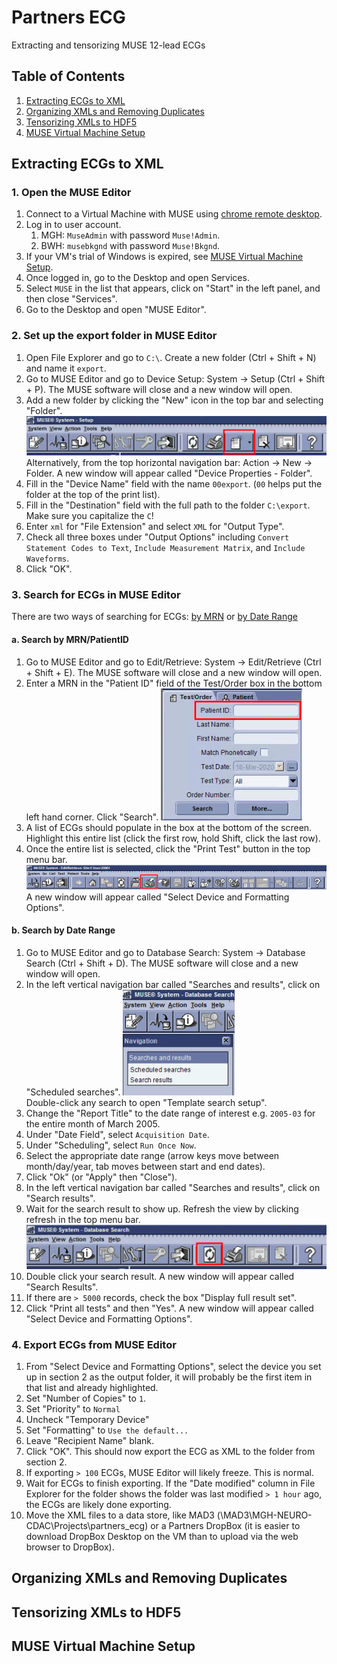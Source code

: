 # Partners ECG
Extracting and tensorizing MUSE 12-lead ECGs

## Table of Contents
1. [Extracting ECGs to XML](#extracting-ecgs-to-xml)
2. [Organizing XMLs and Removing Duplicates](#organizing-xmls-and-removing-duplicates)
3. [Tensorizing XMLs to HDF5](#tensorizing-xmls-to-hdf5)
4. [MUSE Virtual Machine Setup](#muse-virtual-machine-setup)

## Extracting ECGs to XML
### 1. Open the MUSE Editor
1. Connect to a Virtual Machine with MUSE using [chrome remote desktop](https://remotedesktop.google.com/access).
2. Log in to user account.
   1. MGH: `MuseAdmin` with password `Muse!Admin`.
   2. BWH: `musebkgnd` with password `Muse!Bkgnd`.
3. If your VM's trial of Windows is expired, see [MUSE Virtual Machine Setup](#muse-virtual-machine-setup).
4. Once logged in, go to the Desktop and open Services.
5. Select `MUSE` in the list that appears, click on "Start" in the left panel, and then close "Services".
6. Go to the Desktop and open "MUSE Editor".

### 2. Set up the export folder in MUSE Editor
1. Open File Explorer and go to `C:\`. Create a new folder (Ctrl + Shift + N) and name it `export`.
2. Go to MUSE Editor and go to Device Setup: System -> Setup (Ctrl + Shift + P). The MUSE software will close and a new window will open.
3. Add a new folder by clicking the "New" icon in the top bar and selecting "Folder". ![MUSE New Export Folder](images/MUSE-new-export-folder.png)  
Alternatively, from the top horizontal navigation bar: Action -> New -> Folder. A new window will appear called "Device Properties - Folder".
4. Fill in the "Device Name" field with the name `00export`. (`00` helps put the folder at the top of the print list).
5. Fill in the "Destination" field with the full path to the folder `C:\export`. Make sure you capitalize the `C`!
6. Enter `xml` for "File Extension" and select `XML` for "Output Type".  
7. Check all three boxes under "Output Options" including `Convert Statement Codes to Text`, `Include Measurement Matrix`, and `Include Waveforms`.  
8. Click "OK".

### 3. Search for ECGs in MUSE Editor
There are two ways of searching for ECGs: [by MRN](#a-search-by-mrnpatientid) or [by Date Range](#b-search-by-date-range)

#### a. Search by MRN/PatientID
1. Go to MUSE Editor and go to Edit/Retrieve: System -> Edit/Retrieve (Ctrl + Shift + E). The MUSE software will close and a new window will open.
2. Enter a MRN in the "Patient ID" field of the Test/Order box in the bottom left hand corner. Click "Search". ![MUSE Editor Test Search Box](images/MUSE-test-search-field.png)
3. A list of ECGs should populate in the box at the bottom of the screen. Highlight this entire list (click the first row, hold Shift, click the last row). 
4. Once the entire list is selected, click the "Print Test" button in the top menu bar. ![MUSE Editor Print Test Button](images/MUSE-print-test-button.png)  
A new window will appear called "Select Device and Formatting Options".

#### b. Search by Date Range
1. Go to MUSE Editor and go to Database Search: System -> Database Search (Ctrl + Shift + D). The MUSE software will close and a new window will open.
2. In the left vertical navigation bar called "Searches and results", click on "Scheduled searches". ![MUSE Editor Database Search](images/MUSE-database-search.png)  
Double-click any search to open "Template search setup".  
3. Change the "Report Title" to the date range of interest e.g. `2005-03` for the entire month of March 2005.
4. Under "Date Field", select `Acquisition Date`.  
5. Under "Scheduling", select `Run Once Now`.  
6. Select the appropriate date range (arrow keys move between month/day/year, tab moves between start and end dates).  
7. Click "Ok" (or "Apply" then "Close").
8. In the left vertical navigation bar called "Searches and results", click on "Search results".
9. Wait for the search result to show up. Refresh the view by clicking refresh in the top menu bar. ![MUSE Editor Search Results Refresh](images/MUSE-search-results-refresh.png)
10. Double click your search result. A new window will appear called "Search Results".
11. If there are `> 5000` records, check the box "Display full result set".
12. Click "Print all tests" and then "Yes". A new window will appear called "Select Device and Formatting Options".

### 4. Export ECGs from MUSE Editor
1. From "Select Device and Formatting Options", select the device you set up in section 2 as the output folder, it will probably be the first item in that list and already highlighted.
2. Set "Number of Copies" to `1`.
3. Set "Priority" to `Normal`
4. Uncheck "Temporary Device"
5. Set "Formatting" to `Use the default...`
6. Leave "Recipient Name" blank.
7. Click "OK". This should now export the ECG as XML to the folder from section 2.
8. If exporting `> 100` ECGs, MUSE Editor will likely freeze. This is normal.
9. Wait for ECGs to finish exporting. If the "Date modified" column in File Explorer for the folder shows the folder was last modified `> 1 hour` ago, the ECGs are likely done exporting.
10. Move the XML files to a data store, like MAD3 (\\MAD3\MGH-NEURO-CDAC\Projects\partners_ecg\) or a Partners DropBox (it is easier to download DropBox Desktop on the VM than to upload via the web browser to DropBox).

## Organizing XMLs and Removing Duplicates

## Tensorizing XMLs to HDF5

## MUSE Virtual Machine Setup
